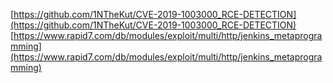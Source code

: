 [https://github.com/1NTheKut/CVE-2019-1003000_RCE-DETECTION](https://github.com/1NTheKut/CVE-2019-1003000_RCE-DETECTION)
[https://www.rapid7.com/db/modules/exploit/multi/http/jenkins_metaprogramming](https://www.rapid7.com/db/modules/exploit/multi/http/jenkins_metaprogramming)
